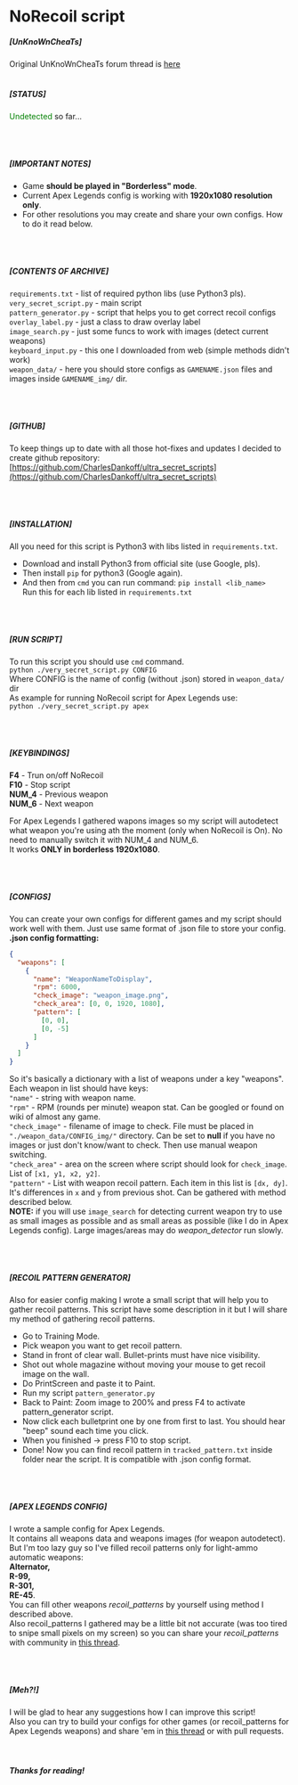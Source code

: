 # NoRecoil script
##### [UnKnoWnCheaTs] 
Original UnKnoWnCheaTs forum thread is [here](https://www.unknowncheats.me/forum/apex-legends/322650-python-norecoil-script-configs-game-apex.html)
<br><br>
##### [STATUS] 
<span style="color:green">Undetected</span> so far...

<br><br>
##### [IMPORTANT NOTES]
- Game **should be played in "Borderless" mode**.  
- Current Apex Legends config is working with **1920x1080 resolution only**. 
- For other resolutions you may create and share your own configs. How to do it read below.

<br><br>
##### [CONTENTS OF ARCHIVE]
`requirements.txt` - list of required python libs (use Python3 pls).  
`very_secret_script.py` - main script  
`pattern_generator.py` - script that helps you to get correct recoil configs  
`overlay_label.py` - just a class to draw overlay label  
`image_search.py` - just some funcs to work with images (detect current weapons)  
`keyboard_input.py` - this one I downloaded from web (simple methods didn't work)  
`weapon_data/` - here you should store configs as `GAMENAME.json` files and images inside `GAMENAME_img/` dir.  

<br><br>
##### [GITHUB]
To keep things up to date with all those hot-fixes and updates I decided to create github repository:
[https://github.com/CharlesDankoff/ultra_secret_scripts](https://github.com/CharlesDankoff/ultra_secret_scripts)

<br><br>
##### [INSTALLATION]
All you need for this script is Python3 with libs listed in `requirements.txt`.  
- Download and install Python3 from official site (use Google, pls).  
- Then install `pip` for python3 (Google again).  
- And then from `cmd` you can run command: `pip install <lib_name>`  
Run this for each lib listed in `requirements.txt`  

<br><br>
##### [RUN SCRIPT]
To run this script you should use `cmd` command.  
`python ./very_secret_script.py CONFIG`  
Where CONFIG is the name of config (without .json) stored in `weapon_data/` dir  
As example for running NoRecoil script for Apex Legends use:  
`python ./very_secret_script.py apex`  

<br><br>
##### [KEYBINDINGS]
**F4** - Trun on/off NoRecoil  
**F10** - Stop script  
**NUM_4** - Previous weapon  
**NUM_6** - Next weapon  

For Apex Legends I gathered wapons images so my script will autodetect what weapon you're using ath the moment (only when NoRecoil is On). No need to manually switch it with NUM_4 and NUM_6.  
It works **ONLY in borderless 1920x1080**.

<br><br>
##### [CONFIGS]
You can create your own configs for different games and my script should work well with them. Just use same format of .json file to store your config.  
**.json config formatting:**
```json
{
  "weapons": [
    {
      "name": "WeaponNameToDisplay",
      "rpm": 6000,
      "check_image": "weapon_image.png",
      "check_area": [0, 0, 1920, 1080],
      "pattern": [
        [0, 0],
        [0, -5]
      ]
    }
  ]
}
```
So it's basically a dictionary with a list of weapons under a key "weapons".  
Each weapon in list should have keys:  
`"name"` - string with weapon name.  
`"rpm"` - RPM (rounds per minute) weapon stat. Can be googled or found on wiki of almost any game.  
`"check_image"` - filename of image to check. File must be placed in `"./weapon_data/CONFIG_img/"` directory. Can be set to **null** if you have no images or just don't know/want to check. Then use manual weapon switching.  
`"check_area"` - area on the screen where script should look for `check_image`. List of `[x1, y1, x2, y2]`.  
`"pattern"` - List with weapon recoil pattern. Each item in this list is `[dx, dy]`. It's differences in `x` and `y` from previous shot. Can be gathered with method described below.  
**NOTE:** if you will use `image_search` for detecting current weapon try to use as small images as possible and as small areas as possible (like I do in Apex Legends config). Large images/areas may do *weapon_detector* run slowly.  

<br><br>
##### [RECOIL PATTERN GENERATOR]
Also for easier config making I wrote a small script that will help you to gather recoil patterns. This script have some description in it but I will share my method of gathering recoil patterns.
- Go to Training Mode.
- Pick weapon you want to get recoil pattern.
- Stand in front of clear wall. Bullet-prints must have nice visibility.
- Shot out whole magazine without moving your mouse to get recoil image on the wall.
- Do PrintScreen and paste it to Paint.
- Run my script `pattern_generator.py`
- Back to Paint: Zoom image to 200% and press F4 to activate pattern_generator script.
- Now click each bulletprint one by one from first to last. You should hear "beep" sound each time you click.
- When you finished -> press F10 to stop script.
- Done! Now you can find recoil pattern in `tracked_pattern.txt` inside folder near the script. It is compatible with .json config format.

<br><br>
##### [APEX LEGENDS CONFIG]
I wrote a sample config for Apex Legends.  
It contains all weapons data and weapons images (for weapon autodetect). But I'm too lazy guy so I've filled recoil patterns only for light-ammo automatic weapons:  
**Alternator,**  
**R-99,**  
**R-301,**  
**RE-45**.  
You can fill other weapons *recoil_patterns* by yourself using method I described above.  
Also recoil_patterns I gathered may be a little bit not accurate (was too tired to snipe small pixels on my screen) so you can share your *recoil_patterns* with community in [this thread](https://www.unknowncheats.me/forum/apex-legends/322650-python-norecoil-script-configs-game-apex.html).  

<br><br>
##### [Meh?!]
I will be glad to hear any suggestions how I can improve this script!  
Also you can try to build your configs for other games (or recoil_patterns for Apex Legends weapons) and share 'em in [this thread](https://www.unknowncheats.me/forum/apex-legends/322650-python-norecoil-script-configs-game-apex.html) or with pull requests.  
<br><br>

##### Thanks for reading!

